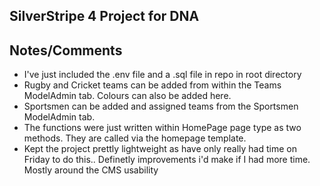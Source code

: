 ## SilverStripe 4 Project for DNA

## Notes/Comments ##
- I've just included the .env file and a .sql file in repo in root directory
- Rugby and Cricket teams can be added from within the Teams ModelAdmin tab. Colours can also be added here.
- Sportsmen can be added and assigned teams from the Sportsmen ModelAdmin tab.
- The functions were just written within HomePage page type as two methods. They are called via the homepage template.
- Kept the project prettly lightweight as have only really had time on Friday to do this.. Definetly improvements i'd make if I had more time. Mostly around the CMS usability